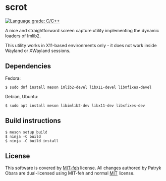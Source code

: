 # scrot

[![Language grade: C/C++][lgtm-badge]][lgtm-cpp]

A nice and straightforward screen capture utility implementing the dynamic
loaders of Imlib2.

This utility works in X11-based environments only - it does not work inside
Wayland or XWayland sessions.

## Dependencies

Fedora:

    $ sudo dnf install meson imlib2-devel libX11-devel libXfixes-devel

Debian, Ubuntu:

    $ sudo apt install meson libimlib2-dev libx11-dev libxfixes-dev

## Build instructions

    $ meson setup build
    $ ninja -C build
    $ ninja -C build install

## License

This software is covered by [MIT-feh] license. All changes authored by
Patryk Obara are dual-licensed using MIT-feh and normal [MIT] license.

[MIT-feh]:    https://spdx.org/licenses/MIT-feh.html
[MIT]:        https://opensource.org/licenses/MIT
[lgtm-cpp]:   https://lgtm.com/projects/g/dreamer/scrot/context:cpp
[lgtm-badge]: https://img.shields.io/lgtm/grade/cpp/g/dreamer/scrot.svg
